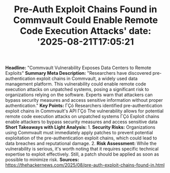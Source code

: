 ﻿---
title: "Pre-Auth Exploit Chains Found in Commvault Could Enable Remote Code Execution Attacks'
date: '2025-08-21T17:05:21"
category: "Markets"
summary: ""
slug: "preauth exploit chains found in commvault could enable remot"
source_urls:
  - "https://thehackernews.com/2025/08/pre-auth-exploit-chains-found-in.html"
seo:
  title: "Pre-Auth Exploit Chains Found in Commvault Could Enable Remote Code Execution Attacks | Hash n Hedge'
  description: '"
  keywords: ["news", "markets", "brief"]
---
**Headline:**  "Commvault Vulnerability Exposes Data Centers to Remote Exploits"  **Summary Meta Description:** "Researchers have discovered pre-authentication exploit chains in Commvault, a widely used data management platform. This vulnerability could enable remote code execution attacks on unpatched systems, posing a significant risk to organizations relying on the software. Experts warn that attackers can bypass security measures and access sensitive information without proper authentication."  **Key Points:**  ΓÇó Researchers identified pre-authentication exploit chains in Commvault's API ΓÇó The vulnerability allows for potential remote code execution attacks on unpatched systems ΓÇó Exploit chains enable attackers to bypass security measures and access sensitive data  **Short Takeaways with Light Analysis:**  1.  **Security Risks:** Organizations using Commvault must immediately apply patches to prevent potential exploitation of the pre-authentication exploit chains, which could lead to data breaches and reputational damage. 2.  **Risk Assessment:** While the vulnerability is serious, it's worth noting that it requires specific technical expertise to exploit effectively. Still, a patch should be applied as soon as possible to minimize risk.  **Sources:** https://thehackernews.com/2025/08/pre-auth-exploit-chains-found-in.html 
